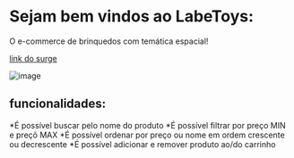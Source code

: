# Sejam bem vindos ao LabeToys: 

O e-commerce de brinquedos com temática espacial!

[link do surge](http://spicy-carpenter.surge.sh
)

![image](https://user-images.githubusercontent.com/65303066/168702213-0cc4efa8-ae6b-44c8-ad09-6318bceb6077.png)

## funcionalidades:

*É possível buscar pelo nome do produto
*É possível filtrar por preço MIN e preçõ MAX
*É possível ordenar por preço ou nome em ordem crescente ou decrescente
*É possível adicionar e remover produto ao/do carrinho

